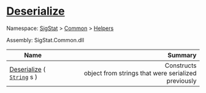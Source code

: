 # [Deserialize](./SerializationHelper-100664028.md)

Namespace: [SigStat]() > [Common](./../../README.md) > [Helpers](./../README.md)

Assembly: SigStat.Common.dll

| Name | Summary  |
| ------| -----------:|
| [Deserialize](./SerializationHelper-100664028.md) ( [`String`](https://docs.microsoft.com/en-us/dotnet/api/System.String) s ) | <img width=225/>Constructs object from strings that were serialized previously
